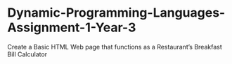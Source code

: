 # Dynamic-Programming-Languages-Assignment-1-Year-3
Create a Basic HTML Web page that functions as a Restaurant’s Breakfast Bill Calculator

